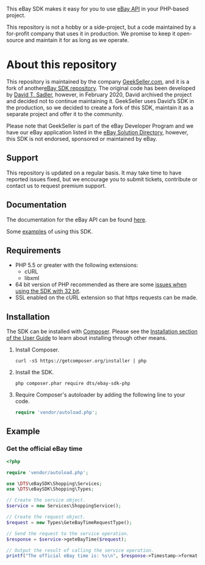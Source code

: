 This eBay SDK makes it easy for you to use [eBay API](https://developer.ebay.com/docs) in your PHP-based project.

This repository is not a hobby or a side-project, but a code maintained by a for-profit company that uses it in production. We promise to keep it open-source and maintain it for as long as we operate.

# About this repository

This repository is maintained by the company [GeekSeller.com](https://www.geekseller.com/), and it is a fork of another[eBay SDK repository](https://github.com/davidtsadler/ebay-sdk-php/). The original code has been developed by [David T. Sadler](https://github.com/davidtsadler), however, in February 2020, David archived the project and decided not to continue maintaining it. GeekSeller uses David’s SDK in the production, so we decided to create a fork of this SDK, maintain it as a separate project and offer it to the community.

Please note that GeekSeller is part of the eBay Developer Program and we have our eBay application listed in the [eBay Solution Directory](https://cgi6.ebay.com/ws/eBayISAPI.dll?SolutionsDirectory&page=details&solutionId=705084376), however, this SDK is not endorsed, sponsored or maintained by eBay.

## Support

This repository is updated on a regular basis. It may take time to have reported issues fixed, but we encourage you to submit tickets, contribute or contact us to request premium support.

## Documentation

The documentation for the eBay API can be found [here](https://developer.ebay.com/docs).

Some [examples](https://github.com/geekseller/ebay-sdk-examples) of using this SDK.

## Requirements

  - PHP 5.5 or greater with the following extensions:
      - cURL
      - libxml
  - 64 bit version of PHP recommended as there are some [issues when using the SDK with 32 bit](http://devbay.net/sdk/guides/getting-started/requirements.html#using-the-sdk-with-32-bit-systems).
  - SSL enabled on the cURL extension so that https requests can be made.

## Installation

The SDK can be installed with [Composer](http://getcomposer.org/). Please see the [Installation section of the User Guide](http://devbay.net/sdk/guides/getting-started/installation.html) to learn about installing through other means.

  1. Install Composer.

     ```
     curl -sS https://getcomposer.org/installer | php
     ```

  1. Install the SDK.

     ```
     php composer.phar require dts/ebay-sdk-php
     ```

  1. Require Composer's autoloader by adding the following line to your code.

     ```php
     require 'vendor/autoload.php';
     ```

## Example

### Get the official eBay time

```php
<?php

require 'vendor/autoload.php';

use \DTS\eBaySDK\Shopping\Services;
use \DTS\eBaySDK\Shopping\Types;

// Create the service object.
$service = new Services\ShoppingService();

// Create the request object.
$request = new Types\GeteBayTimeRequestType();

// Send the request to the service operation.
$response = $service->geteBayTime($request);

// Output the result of calling the service operation.
printf("The official eBay time is: %s\n", $response->Timestamp->format('H:i (\G\M\T) \o\n l jS Y'));
```
